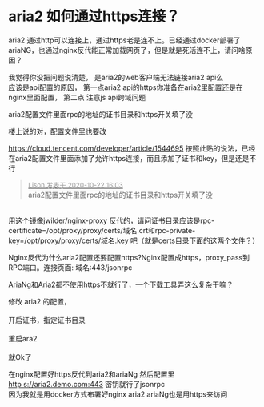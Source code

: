# aria2 如何通过https连接？


aria2 通过http可以连接上，通过https老是连不上。已经通过docker部署了ariaNG，也通过nginx反代能正常加载网页了，但是就是死活连不上，请问啥原因？

我觉得你没把问题说清楚， 是aria2的web客户端无法链接aria2 api么&nbsp;&nbsp;<br />
应该是api配置的原因， 第一点aria2 api的https你准备在aria2里配置还是在nginx里面配置， 第二点 注意js api跨域问题

aria2配置文件里面rpc的地址的证书目录和https开关填了没

楼上说的对，配置文件里也要改

https://cloud.tencent.com/developer/article/1544695 按照此贴的说法，已经在aria2配置文件里面添加了允许https连接，而且添加了证书和key，但是还是不行

<div class="quote"><blockquote><font size="2"><a href="https://www.hostloc.com/forum.php?mod=redirect&amp;goto=findpost&amp;pid=9336402&amp;ptid=757190" target="_blank"><font color="#999999">Lison 发表于 2020-10-22 16:03</font></a></font><br />
aria2配置文件里面rpc的地址的证书目录和https开关填了没</blockquote></div><br />
用这个镜像jwilder/nginx-proxy 反代的，请问证书目录应该是rpc-certificate=/opt/proxy/proxy/certs/域名.crt和rpc-private-key=/opt/proxy/proxy/certs/域名.key 吧（就是certs目录下面的这两个文件？）

Nginx反代为什么aria2配置还要配置https?Nginx配置成https，proxy_pass到RPC端口。连接页面: 域名:443/jsonrpc

AriaNg和Aria2都不使用https不就行了，一个下载工具弄这么复杂干嘛？

修改 aria2 的配置，<br />
<br />
开启证书，指定证书目录<br />
<br />
重启ara2<br />
<br />
就Ok了

在nginx配置好https反代到aria2和ariaNg 然后配置里<br />
<a href="https://www.hostloc.com/" target="_blank">http s://aria2.demo.com:443</a> 密钥就行了jsonrpc<br />
因为我就是用docker方式布署好nginx aria2 ariaNg也是用https来访问
